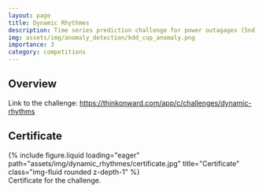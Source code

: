 ```yaml
---
layout: page
title: Dynamic Rhythmes
description: Time series prediction challenge for power outagages (5nd place)
img: assets/img/anomaly_detection/kdd_cup_anomaly.png
importance: 3
category: competitions
---
```


## Overview

Link to the challenge: https://thinkonward.com/app/c/challenges/dynamic-rhythms

## Certificate

<div class="row">
    <div class="col-sm mt-5 mt-md-0">
        {% include figure.liquid loading="eager" path="assets/img/dynamic_rhythmes/certificate.jpg" title="Certificate" class="img-fluid rounded z-depth-1" %}
				<div class="caption">
					Certificate for the challenge.
				</div>
    </div>
</div>
